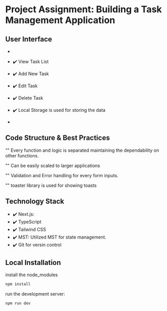 # Project Assignment: Building a Task Management Application

## User Interface

-
- :heavy_check_mark: View Task List
- :heavy_check_mark: Add New Task
- :heavy_check_mark: Edit Task
- :heavy_check_mark: Delete Task

- :heavy_check_mark: Local Storage is used for storing the data
-

## Code Structure & Best Practices

"" Every function and logic is separated maintaining the dependability on other functions.

"" Can be easily scaled to larger applications

"" Validation and Error handling for every form inputs.

"" toaster library is used for showing toasts

## Technology Stack

- :heavy_check_mark: Next.js:
- :heavy_check_mark: TypeScript
- :heavy_check_mark: Tailwind CSS
- :heavy_check_mark: MST: Utilized MST for state management.
- :heavy_check_mark: Git for versin control

## Local Installation

install the node_modules

```bash
npm install
```

run the development server:

```bash
npm run dev
```

